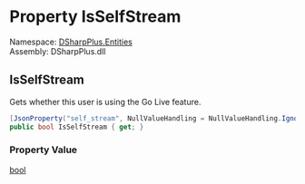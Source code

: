 # Property IsSelfStream

Namespace: [DSharpPlus.Entities](DSharpPlus.Entities.md)  
Assembly: DSharpPlus.dll

## <a id="DSharpPlus_Entities_DiscordVoiceState_IsSelfStream"></a>IsSelfStream

Gets whether this user is using the Go Live feature.

```csharp
[JsonProperty("self_stream", NullValueHandling = NullValueHandling.Ignore)]
public bool IsSelfStream { get; }
```

### Property Value

[bool](https://learn.microsoft.com/dotnet/api/system.boolean)

